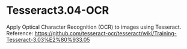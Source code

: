 # Tesseract3.04-OCR
 Apply Optical Character Recognition (OCR) to images using Tesseract.
 Reference: https://github.com/tesseract-ocr/tesseract/wiki/Training-Tesseract-3.03%E2%80%933.05
